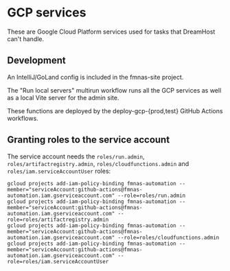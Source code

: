 # GCP services

These are Google Cloud Platform services used for tasks that DreamHost can't handle.

## Development

An IntelliJ/GoLand config is included in the fmnas-site project.

The "Run local servers" multirun workflow runs all the GCP services as well as a local Vite server for the admin site.

These functions are deployed by the deploy-gcp-{prod,test} GitHub Actions workflows.

## Granting roles to the service account

The service account needs the `roles/run.admin`, `roles/artifactregistry.admin`, `roles/cloudfunctions.admin`
and `roles/iam.serviceAccountUser` roles:

```shell
gcloud projects add-iam-policy-binding fmnas-automation --member="serviceAccount:github-actions@fmnas-automation.iam.gserviceaccount.com" --role=roles/run.admin
gcloud projects add-iam-policy-binding fmnas-automation --member="serviceAccount:github-actions@fmnas-automation.iam.gserviceaccount.com" --role=roles/artifactregistry.admin
gcloud projects add-iam-policy-binding fmnas-automation --member="serviceAccount:github-actions@fmnas-automation.iam.gserviceaccount.com" --role=roles/cloudfunctions.admin
gcloud projects add-iam-policy-binding fmnas-automation --member="serviceAccount:github-actions@fmnas-automation.iam.gserviceaccount.com" --role=roles/iam.serviceAccountUser
```
